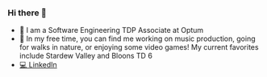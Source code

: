 ### Hi there 👋

- 🔬 I am a Software Engineering TDP Associate at Optum
- 🌱 In my free time, you can find me working on music production, going for walks in nature, or enjoying some video games! My current favorites include Stardew Valley and Bloons TD 6
- [💻 LinkedIn](https://www.linkedin.com/in/owen-hiskey-015880251/) 
